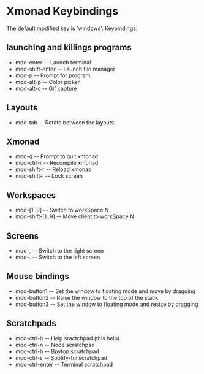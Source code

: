 # Xmonad Keybindings

The default modified key is 'windows'. Keybindings:

## launching and killings programs

- mod-enter           -- Launch terminal
- mod-shift-enter     -- Launch file manager
- mod-p               -- Prompt for program
- mod-alt-p           -- Color picker
- mod-alt-c           -- Gif capture

## Layouts

- mod-tab             -- Rotate between the layouts

## Xmonad

- mod-q               -- Prompt to quit xmonad
- mod-ctrl-r          -- Recompile xmonad
- mod-shift-r         -- Reload xmonad
- mod-shift-l         -- Lock screen

## Workspaces

- mod-[1..9]          -- Switch to workSpace N
- mod-shift-[1..9]    -- Move client to workSpace N

## Screens

- mod-,               -- Switch to the right screen
- mod-.               -- Switch to the left screen

## Mouse bindings

- mod-button1         -- Set the window to floating mode and move by dragging
- mod-button2         -- Raise the window to the top of the stack
- mod-button3         -- Set the window to floating mode and resize by dragging

## Scratchpads

- mod-ctrl-h          -- Help sractchpad (this help)
- mod-ctrl-n          -- Node scratchpad
- mod-ctrl-b          -- Bpytop scratchpad
- mod-ctrl-s          -- Spotify-tui scratchpad
- mod-ctrl-enter      -- Terminal scratchpad
